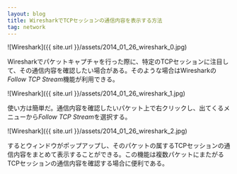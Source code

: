 ```yaml
---
layout: blog
title: WiresharkでTCPセッションの通信内容を表示する方法
tag: network
---
```




![Wireshark]({{ site.url }}/assets/2014_01_26_wireshark_0.jpg)

Wiresharkでパケットキャプチャを行った際に、特定のTCPセッションに注目して、その通信内容を確認したい場合がある。そのような場合はWiresharkの*Follow TCP Stream*機能が利用できる。

![Wireshark]({{ site.url }}/assets/2014_01_26_wireshark_1.jpg)

使い方は簡単だ。通信内容を確認したいパケット上で右クリックし、出てくるメニューから*Follow TCP Stream*を選択する。

![Wireshark]({{ site.url }}/assets/2014_01_26_wireshark_2.jpg)

するとウィンドウがポップアップし、そのパケットの属するTCPセッションの通信内容をまとめて表示することができる。この機能は複数パケットにまたがるTCPセッションの通信内容を確認する場合に便利である。

